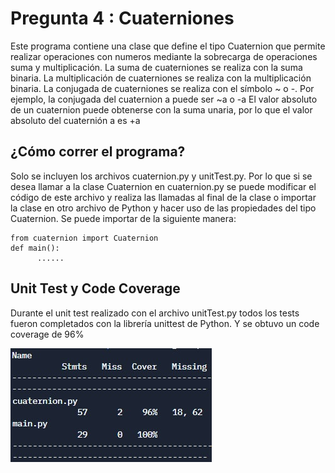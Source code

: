 # Pregunta 4 : Cuaterniones

Este programa contiene una clase que define el tipo Cuaternion que permite realizar operaciones con numeros mediante la sobrecarga de operaciones suma y multiplicación.
La suma de cuaterniones se realiza con la suma binaria.
La multiplicación de cuaterniones se realiza con la multiplicación binaria.
La conjugada de cuaterniones se realiza con el símbolo ~ o -.
Por ejemplo, la conjugada del cuaternion a puede ser ~a o -a
El valor absoluto de un cuaternion puede obtenerse con la suma unaria, por lo que el valor absoluto del cuaternión a es +a


## ¿Cómo correr el programa?
Solo se incluyen los archivos cuaternion.py y unitTest.py. Por lo que si se desea llamar a la clase Cuaternion en cuaternion.py se puede modificar el código de este archivo y realiza las llamadas al final de la clase o importar la clase en otro archivo de Python y hacer uso de las propiedades del tipo Cuaternion.
Se puede importar de la siguiente manera: 

    from cuaternion import Cuaternion
    def main():
          ......

## Unit Test y Code Coverage
Durante el unit test realizado con el archivo unitTest.py todos los tests fueron completados con la librería unittest de Python. Y se obtuvo un code coverage de 96%

<img src="coverage.jpg" alt="tests"/>

